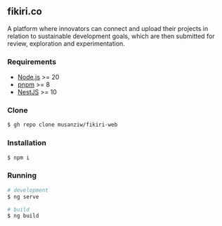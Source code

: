 ## fikiri.co

A platform where innovators can connect and upload their projects in relation to sustainable development goals, which are then submitted for review, exploration and experimentation.

### Requirements

- [Node.js](https://nodejs.org/en/download/) >= 20
- [pnpm](https://pnpm.js.org/en/installation) >= 8
- [NestJS](https://docs.nestjs.com/#installation) >= 10

### Clone

```bash
$ gh repo clone musanziw/fikiri-web
```

### Installation

```bash
$ npm i
```

### Running

```bash
# development
$ ng serve

# build
$ ng build
```

